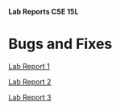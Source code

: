 **Lab Reports CSE 15L**

# Bugs and Fixes 

[Lab Report 1](https://jonathanzhangli.github.io/cse-15l-lab-reports/lab-report-1-week-2/lab-report-1-week-2.html)

[Lab Report 2](https://jonathanzhangli.github.io/cse-15l-lab-reports/lab-report-2-week-4/lab-report-2-week-4.html)

[Lab Report 3](https://jonathanzhangli.github.io/cse-15l-lab-reports/lab-report-3-week-6/lab-report-3-week-6.html)